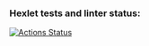 ### Hexlet tests and linter status:
[![Actions Status](https://github.com/DenisX95/java-project-99/actions/workflows/hexlet-check.yml/badge.svg)](https://github.com/DenisX95/java-project-99/actions)